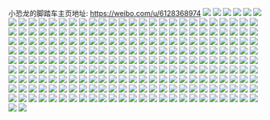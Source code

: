 小恐龙的脚踏车主页地址: https://weibo.com/u/6128368974 
![](https://wx4.sinaimg.cn/mw2000/006GK0ISly1h9ir4r01iaj30q24c4hdt.jpg) 
![](https://wx4.sinaimg.cn/mw2000/006GK0ISly1h9iqp0k2pcj30u01uotyb.jpg) 
![](https://wx4.sinaimg.cn/mw2000/006GK0ISly1h9fbl4kxbuj30n01rs18y.jpg) 
![](https://wx4.sinaimg.cn/mw2000/006GK0ISly1h9fbl8zboqj30n030w1f0.jpg) 
![](https://wx4.sinaimg.cn/mw2000/006GK0ISly1h9fblbhpi2j31400u0qdv.jpg) 
![](https://wx4.sinaimg.cn/mw2000/006GK0ISly1h9fbldfdwsj31he0u0nhc.jpg) 
![](https://wx4.sinaimg.cn/mw2000/006GK0ISly1h9fblf1eb4j31he0u0qnt.jpg) 
![](https://wx4.sinaimg.cn/mw2000/006GK0ISly1h9fblfuz0cj31400u0nav.jpg) 
![](https://wx4.sinaimg.cn/mw2000/006GK0ISly1h9fbli1shpj30rs1qi7wh.jpg) 
![](https://wx4.sinaimg.cn/mw2000/006GK0ISly1h9fblixuykj31he0u0wot.jpg) 
![](https://wx4.sinaimg.cn/mw2000/006GK0ISly1h9fbljzhyhj30rs0v9wtn.jpg) 
![](https://wx4.sinaimg.cn/mw2000/006GK0ISly1h9fblkpc4ej30wq0u0dmh.jpg) 
![](https://wx4.sinaimg.cn/mw2000/006GK0ISly1h9fbllhbxpj30u01he47s.jpg) 
![](https://wx4.sinaimg.cn/mw2000/006GK0ISly1h9fblm1jhzj30v90h4jv0.jpg) 
![](https://wx4.sinaimg.cn/mw2000/006GK0ISly1h9fblnizcdj30u0140apd.jpg) 
![](https://wx4.sinaimg.cn/mw2000/006GK0ISly1h9fblq55lmj30rs4461kx.jpg) 
![](https://wx4.sinaimg.cn/mw2000/006GK0ISly1h9fbls75qbj30rs1psdus.jpg) 
![](https://wx4.sinaimg.cn/mw2000/006GK0ISly1h9fblt5vfkj30u0140gz1.jpg) 
![](https://wx4.sinaimg.cn/mw2000/006GK0ISly1h9fblubavfj30u00u0wmg.jpg) 
![](https://wx4.sinaimg.cn/mw2000/006GK0ISly1h9f5h03x3jj335s2dcb2a.jpg) 
![](https://wx4.sinaimg.cn/mw2000/006GK0ISly1h9f5h2k6htj335s2dcnpe.jpg) 
![](https://wx4.sinaimg.cn/mw2000/006GK0ISly1h9dhdek6zrj31400u0ju7.jpg) 
![](https://wx4.sinaimg.cn/mw2000/006GK0ISly1h9dhdgdmcoj31400u0dip.jpg) 
![](https://wx4.sinaimg.cn/mw2000/006GK0ISly1h9ctsguh0vj30u00w2423.jpg) 
![](https://wx4.sinaimg.cn/mw2000/006GK0ISly1h9bmtqk31sj30jf0jgdgw.jpg) 
![](https://wx4.sinaimg.cn/mw2000/006GK0ISly1h976xvhebdj30ym0u0td1.jpg) 
![](https://wx4.sinaimg.cn/mw2000/006GK0ISly1h976xvwl0uj30ym0u0wkc.jpg) 
![](https://wx4.sinaimg.cn/mw2000/006GK0ISly1h976xwe9rdj30ym0u07a2.jpg) 
![](https://wx4.sinaimg.cn/mw2000/006GK0ISly1h976xwt5alj30ym0u00y0.jpg) 
![](https://wx4.sinaimg.cn/mw2000/006GK0ISly1h976xxba95j30ym0u0dkb.jpg) 
![](https://wx4.sinaimg.cn/mw2000/006GK0ISly1h976xxspdxj30ym0u0dna.jpg) 
![](https://wx4.sinaimg.cn/mw2000/006GK0ISly1h976xyb3zjj30ym0u0wse.jpg) 
![](https://wx4.sinaimg.cn/mw2000/006GK0ISly1h976xyq4j8j30ym0u0aeo.jpg) 
![](https://wx4.sinaimg.cn/mw2000/006GK0ISly1h976xz55wkj30ym0u0jwi.jpg) 
![](https://wx4.sinaimg.cn/mw2000/006GK0ISly1h9603a5zrgj33401r07wi.jpg) 
![](https://wx4.sinaimg.cn/mw2000/006GK0ISly1h95zifkvhxj33401r0hdv.jpg) 
![](https://wx4.sinaimg.cn/mw2000/006GK0ISly1h95zijim0sj33401r0x6q.jpg) 
![](https://wx4.sinaimg.cn/mw2000/006GK0ISly1h95zinienfj33401r0kjn.jpg) 
![](https://wx4.sinaimg.cn/mw2000/006GK0ISly1h95zirahaqj33401r04qq.jpg) 
![](https://wx4.sinaimg.cn/mw2000/006GK0ISly1h95ziv0ladj33401r0x6q.jpg) 
![](https://wx4.sinaimg.cn/mw2000/006GK0ISly1h95zizkplfj33401r0npe.jpg) 
![](https://wx4.sinaimg.cn/mw2000/006GK0ISly1h92dyq62tqj31r60zkdqt.jpg) 
![](https://wx4.sinaimg.cn/mw2000/006GK0ISly1h92dyr9cuej31r60zk7gz.jpg) 
![](https://wx4.sinaimg.cn/mw2000/006GK0ISly1h8ahnsav2kj32dc35s7wl.jpg) 
![](https://wx4.sinaimg.cn/mw2000/006GK0ISly1h8ahnvh0f6j32dc35s7wl.jpg) 
![](https://wx4.sinaimg.cn/mw2000/006GK0ISly1h8ahnyl5t8j32dc35su10.jpg) 
![](https://wx4.sinaimg.cn/mw2000/006GK0ISly1h8aho13q79j32dc35snpf.jpg) 
![](https://wx4.sinaimg.cn/mw2000/006GK0ISly1h8ahlevkx8j335s2dcu10.jpg) 
![](https://wx4.sinaimg.cn/mw2000/006GK0ISly1h8aho4yhb8j33co4gwhdy.jpg) 
![](https://wx4.sinaimg.cn/mw2000/006GK0ISly1h8aho8uvnkj33co4gwx6t.jpg) 
![](https://wx4.sinaimg.cn/mw2000/006GK0ISly1h8ahobw392j34gw3cob2c.jpg) 
![](https://wx4.sinaimg.cn/mw2000/006GK0ISly1h8ahl8wk1aj32dc35s7wl.jpg) 
![](https://wx4.sinaimg.cn/mw2000/006GK0ISly1h7r9rqqvlpj30j60h7jsi.jpg) 
![](https://wx4.sinaimg.cn/mw2000/006GK0ISly1h757lnl7lgj30ku1120ts.jpg) 
![](https://wx4.sinaimg.cn/mw2000/006GK0ISly1h6i3w4egvoj31hc0om0uq.jpg) 
![](https://wx4.sinaimg.cn/mw2000/006GK0ISly1h5r0d4yfywj31400u0gp2.jpg) 
![](https://wx4.sinaimg.cn/mw2000/006GK0ISly1h5r0d5mtzfj31400u077y.jpg) 
![](https://wx4.sinaimg.cn/mw2000/006GK0ISly1h5bg68z9cej34gw3cob2f.jpg) 
![](https://wx4.sinaimg.cn/mw2000/006GK0ISly1h5bg6gpdjsj34gw3cokjr.jpg) 
![](https://wx4.sinaimg.cn/mw2000/006GK0ISly1h55jov1vkgj35603gfx6v.jpg) 
![](https://wx4.sinaimg.cn/mw2000/006GK0ISly1h55jovxxpdj35603gfnph.jpg) 
![](https://wx4.sinaimg.cn/mw2000/006GK0ISly1h55jov8r7vj35603gfnph.jpg) 
![](https://wx4.sinaimg.cn/mw2000/006GK0ISly1h4zqt1na81j34gw3cox6q.jpg) 
![](https://wx4.sinaimg.cn/mw2000/006GK0ISly1h4zqt58cj0j34gw3cox6q.jpg) 
![](https://wx4.sinaimg.cn/mw2000/006GK0ISly1h4zqt8vml7j34gw3co1kz.jpg) 
![](https://wx4.sinaimg.cn/mw2000/006GK0ISly1h4zqtcer8aj34gw3cox6q.jpg) 
![](https://wx4.sinaimg.cn/mw2000/006GK0ISly1h4zqtfsbtej34gw3co1kz.jpg) 
![](https://wx4.sinaimg.cn/mw2000/006GK0ISly1h4zqtji4vnj34gw3co4qr.jpg) 
![](https://wx4.sinaimg.cn/mw2000/006GK0ISly1h4xbda6gwbj31400u0gpn.jpg) 
![](https://wx4.sinaimg.cn/mw2000/006GK0ISly1h4weox16pnj34gw3co4qs.jpg) 
![](https://wx4.sinaimg.cn/mw2000/006GK0ISly1h4wedrq8mpj30ok0xiq6b.jpg) 
![](https://wx4.sinaimg.cn/mw2000/006GK0ISly1h4v8qr334hj30pq0kqae0.jpg) 
![](https://wx4.sinaimg.cn/mw2000/006GK0ISly1h4v8qtoxhuj33co4gwkjn.jpg) 
![](https://wx4.sinaimg.cn/mw2000/006GK0ISly1h4v8qw26b4j33co4gwhdu.jpg) 
![](https://wx4.sinaimg.cn/mw2000/006GK0ISly1h4v8qxzg1oj33co4gwu0x.jpg) 
![](https://wx4.sinaimg.cn/mw2000/006GK0ISly1h4u2nz4yblj30u0140qaw.jpg) 
![](https://wx4.sinaimg.cn/mw2000/006GK0ISly1h4u2o1gdomj30u0160dmb.jpg) 
![](https://wx4.sinaimg.cn/mw2000/006GK0ISly1h4u2o1xqc2j30j615imzm.jpg) 
![](https://wx4.sinaimg.cn/mw2000/006GK0ISly1h4u2o2feqlj30u0140wjj.jpg) 
![](https://wx4.sinaimg.cn/mw2000/006GK0ISly1h4u2o2x9mej30u017ngok.jpg) 
![](https://wx4.sinaimg.cn/mw2000/006GK0ISly1h2yvc83nygj33401fshdt.jpg) 
![](https://wx4.sinaimg.cn/mw2000/006GK0ISgy1gry5i7e01wj33401r0qv7.jpg) 
![](https://wx4.sinaimg.cn/mw2000/006GK0ISgy1grmp4sg9srj33401r0qv6.jpg) 
![](https://wx4.sinaimg.cn/mw2000/006GK0ISly1grfp8rci69j32c0340e83.jpg) 
![](https://wx4.sinaimg.cn/mw2000/006GK0ISly1grfp8r9tnoj32c0340b2a.jpg) 
![](https://wx4.sinaimg.cn/mw2000/006GK0ISly1gocjph4gxzj30s70uztgt.jpg) 
![](https://wx4.sinaimg.cn/mw2000/006GK0ISly1gnjal34pi5j30n01ds0yj.jpg) 
![](https://wx4.sinaimg.cn/mw2000/006GK0ISly1gm83wf9hgmj306s06mdg5.jpg) 
![](https://wx4.sinaimg.cn/mw2000/006GK0ISly1glyrsmi2tjj32c03404qx.jpg) 
![](https://wx4.sinaimg.cn/mw2000/006GK0ISly1glyrsiu9kuj32c0340qvb.jpg) 
![](https://wx4.sinaimg.cn/mw2000/006GK0ISly1glhuq1ys6gj33402c0e88.jpg) 
![](https://wx4.sinaimg.cn/mw2000/006GK0ISly1glhuq5e7dnj33402c0e87.jpg) 
![](https://wx4.sinaimg.cn/mw2000/006GK0ISly1glhtldbxgtj33402c0e84.jpg) 
![](https://wx4.sinaimg.cn/mw2000/006GK0ISly1glhtlz5i84j33402c0u13.jpg) 
![](https://wx4.sinaimg.cn/mw2000/006GK0ISly1glhtmq01utj32c0340npo.jpg) 
![](https://wx4.sinaimg.cn/mw2000/006GK0ISly1glhtli7ycsj32c0340hdw.jpg) 
![](https://wx4.sinaimg.cn/mw2000/006GK0ISly1glhtkrwjb9j328228ohdt.jpg) 
![](https://wx4.sinaimg.cn/mw2000/006GK0ISly1glhtmb3fywj33402c0he0.jpg) 
![](https://wx4.sinaimg.cn/mw2000/006GK0ISly1glehhpmt3uj33402c0x6t.jpg) 
![](https://wx4.sinaimg.cn/mw2000/006GK0ISly1gl83p5mor0j30n00i5q5m.jpg) 
![](https://wx4.sinaimg.cn/mw2000/006GK0ISly1gkzfjrn0iaj30k00zktcn.jpg) 
![](https://wx4.sinaimg.cn/mw2000/006GK0ISly1gky7dxyfixj30n004qdg5.jpg) 
![](https://wx4.sinaimg.cn/mw2000/006GK0ISly1gky1h6t6w7j32c0340kjr.jpg) 
![](https://wx4.sinaimg.cn/mw2000/006GK0ISly1gky1h6iehwj32c0340b2f.jpg) 
![](https://wx4.sinaimg.cn/mw2000/006GK0ISly1gkx40816evj33322bb1kx.jpg) 
![](https://wx4.sinaimg.cn/mw2000/006GK0ISly1gkx40a1ms7j31q81l6e82.jpg) 
![](https://wx4.sinaimg.cn/mw2000/006GK0ISly1gkunjy4l0ij31sc2dsu10.jpg) 
![](https://wx4.sinaimg.cn/mw2000/006GK0ISly1gkunjwrctrj318g0xcb29.jpg) 
![](https://wx4.sinaimg.cn/mw2000/006GK0ISly1gkub5bvsrqj30ku0x4di6.jpg) 
![](https://wx4.sinaimg.cn/mw2000/006GK0ISly1gktakzb6idj30n01dsqg2.jpg) 
![](https://wx4.sinaimg.cn/mw2000/006GK0ISly1gktakz9aylj30n01ds14i.jpg) 
![](https://wx4.sinaimg.cn/mw2000/006GK0ISly1gkszdalpftj30ku0oumzy.jpg) 
![](https://wx4.sinaimg.cn/mw2000/006GK0ISly1gksz2qbwzcj30n01ds4nl.jpg) 
![](https://wx4.sinaimg.cn/mw2000/006GK0ISly1gkr7e2ryngj31kd1fqk0e.jpg) 
![](https://wx4.sinaimg.cn/mw2000/006GK0ISly1gkr7e3no6ej327c340qtm.jpg) 
![](https://wx4.sinaimg.cn/mw2000/006GK0ISly1gkr15vlvi2j30vc0s4tmp.jpg) 
![](https://wx4.sinaimg.cn/mw2000/006GK0ISly1gkqxeiz6kyj30u0140b2g.jpg) 
![](https://wx4.sinaimg.cn/mw2000/006GK0ISly1gkp0gxgihrj30u01407wn.jpg) 
![](https://wx4.sinaimg.cn/mw2000/006GK0ISly1gkoxbxnvwcj30u01404qs.jpg) 
![](https://wx4.sinaimg.cn/mw2000/006GK0ISly1gknv5lry6xj30vf15wq9r.jpg) 
![](https://wx4.sinaimg.cn/mw2000/006GK0ISly1gknom8jc28j30ku0xcad6.jpg) 
![](https://wx4.sinaimg.cn/mw2000/006GK0ISly1gknf25cuvtj35603gf7wp.jpg) 
![](https://wx4.sinaimg.cn/mw2000/006GK0ISly1gkn55425lnj30a00a0q3a.jpg) 
![](https://wx4.sinaimg.cn/mw2000/006GK0ISly1gkmt9xsljzj30u005awes.jpg) 
![](https://wx4.sinaimg.cn/mw2000/006GK0ISly1gkmnfisp30j31ds0n0arw.jpg) 
![](https://wx4.sinaimg.cn/mw2000/006GK0ISly1gkmi2nvbe7j32bb2bbkjq.jpg) 
![](https://wx4.sinaimg.cn/mw2000/006GK0ISly1gkm5mo147qj30n01dstxt.jpg) 
![](https://wx4.sinaimg.cn/mw2000/006GK0ISly1gkm596rb8gj30u0140qva.jpg) 
![](https://wx4.sinaimg.cn/mw2000/006GK0ISly1gkm43kh93uj30l40l4mzo.jpg) 
![](https://wx4.sinaimg.cn/mw2000/006GK0ISly1gklyw73ldwj31ds0n0khe.jpg) 
![](https://wx4.sinaimg.cn/mw2000/006GK0ISly1gkkxfwacs2j30k00jyt9v.jpg) 
![](https://wx4.sinaimg.cn/mw2000/006GK0ISly1gkk3v2fxmcj305y05ymx6.jpg) 
![](https://wx4.sinaimg.cn/mw2000/006GK0ISly1gkjphfrffcj30ku0x4dj9.jpg) 
![](https://wx4.sinaimg.cn/mw2000/006GK0ISly1gkj9n1pekbj32c0340qvb.jpg) 
![](https://wx4.sinaimg.cn/mw2000/006GK0ISly1gkivn7yk2ej30fu0akgn6.jpg) 
![](https://wx4.sinaimg.cn/mw2000/006GK0ISly1gkijgo6ezxj30qo0qomzm.jpg) 
![](https://wx4.sinaimg.cn/mw2000/006GK0ISly1gkhz12yunij30u0140u13.jpg) 
![](https://wx4.sinaimg.cn/mw2000/006GK0ISly1gkhz14vw9mj30u01404qw.jpg) 
![](https://wx4.sinaimg.cn/mw2000/006GK0ISly1gkcbypc4xkj33322bb4hn.jpg) 
![](https://wx4.sinaimg.cn/mw2000/006GK0ISly3gk9yzwm76lj31kw16o4m8.jpg) 
![](https://wx4.sinaimg.cn/mw2000/006GK0ISly3gk9yzwt15jj31kw16oe58.jpg) 
![](https://wx4.sinaimg.cn/mw2000/006GK0ISly1ggemti7e8vj30u0140u13.jpg) 
![](https://wx4.sinaimg.cn/mw2000/006GK0ISly1ggdfljvw6bj30hs0hijsj.jpg) 
![](https://wx4.sinaimg.cn/mw2000/006GK0ISly1gc3a0qa25mj33402c07wh.jpg) 
![](https://wx4.sinaimg.cn/mw2000/006GK0ISly1gbqgmbl269j32c0340npf.jpg) 
![](https://wx4.sinaimg.cn/mw2000/006GK0ISly3gbcjxtdbx6j30qo0zk4bs.jpg) 
![](https://wx4.sinaimg.cn/mw2000/006GK0ISly3gbcjxt942oj30qo0zkwsa.jpg) 
![](https://wx4.sinaimg.cn/mw2000/006GK0ISly3gbcjxtcjfqj30qo0zkqfw.jpg) 
![](https://wx4.sinaimg.cn/mw2000/006GK0ISly3gbb8b3x2c2j30zk0qoakj.jpg) 
![](https://wx4.sinaimg.cn/mw2000/006GK0ISly3gatytoqjt7j30qo0zkdvz.jpg) 
![](https://wx4.sinaimg.cn/mw2000/006GK0ISly1g8tfg7s3ymj30n01dsqit.jpg) 
![](https://wx4.sinaimg.cn/mw2000/006GK0ISly1g8tauh6by3j30tu13u7af.jpg) 
![](https://wx4.sinaimg.cn/mw2000/006GK0ISly1g8l1is8ey2j32c0340b2a.jpg) 
![](https://wx4.sinaimg.cn/mw2000/006GK0ISly1g88ffxayocj31o027u7wi.jpg) 
![](https://wx4.sinaimg.cn/mw2000/006GK0ISly1g88ffy8odwj30tz13wade.jpg) 
![](https://wx4.sinaimg.cn/mw2000/006GK0ISly1g7wxo6e434j30n01ds7mn.jpg) 
![](https://wx4.sinaimg.cn/mw2000/006GK0ISly1g7wxo640c3j30n01ds7m8.jpg) 
![](https://wx4.sinaimg.cn/mw2000/006GK0ISly1g7vghfr54ej32c03404qq.jpg) 
![](https://wx4.sinaimg.cn/mw2000/006GK0ISly1g7ndkgdlu6j30u014040x.jpg) 
![](https://wx4.sinaimg.cn/mw2000/006GK0ISly1g7mg4s6d5tj307i06imx6.jpg) 
![](https://wx4.sinaimg.cn/mw2000/006GK0ISly1g7mei8vqnqj30u0140n7o.jpg) 
![](https://wx4.sinaimg.cn/mw2000/006GK0ISly1g7meiak39oj30u0140k1g.jpg) 
![](https://wx4.sinaimg.cn/mw2000/006GK0ISly1g7meidcmydj30u0140al5.jpg) 
![](https://wx4.sinaimg.cn/mw2000/006GK0ISly1g7meiffkfyj30u0140n5h.jpg) 
![](https://wx4.sinaimg.cn/mw2000/006GK0ISly1g7meik9o79j30u0140124.jpg) 
![](https://wx4.sinaimg.cn/mw2000/006GK0ISly1g7meip6jkwj30u0140wob.jpg) 
![](https://wx4.sinaimg.cn/mw2000/006GK0ISly1g7meivz9zbj30u0140ti5.jpg) 
![](https://wx4.sinaimg.cn/mw2000/006GK0ISly1g7meixon8ej30u0140dlr.jpg) 
![](https://wx4.sinaimg.cn/mw2000/006GK0ISly1g7mej07rsgj30u0140gro.jpg) 
![](https://wx4.sinaimg.cn/mw2000/006GK0ISly1g7fsri7zktj30k00zkwii.jpg) 
![](https://wx4.sinaimg.cn/mw2000/006GK0ISly1g7fsriy1p8j30k00zk420.jpg) 
![](https://wx4.sinaimg.cn/mw2000/006GK0ISly1g77f3becr9j30u014012j.jpg) 
![](https://wx4.sinaimg.cn/mw2000/006GK0ISly1g75zkf2ecnj30k00zkgmy.jpg) 
![](https://wx4.sinaimg.cn/mw2000/006GK0ISly1g757zw16s3j34cg39ckjn.jpg) 
![](https://wx4.sinaimg.cn/mw2000/006GK0ISly1g71to25tx7j31bx16gnpd.jpg) 
![](https://wx4.sinaimg.cn/mw2000/006GK0ISly1g71to2s5a0j318a135avv.jpg) 
![](https://wx4.sinaimg.cn/mw2000/006GK0ISly1g71to4pwhej31bi1alb29.jpg) 
![](https://wx4.sinaimg.cn/mw2000/006GK0ISly1g6ya1sf8qoj30bq09gt94.jpg) 
![](https://wx4.sinaimg.cn/mw2000/006GK0ISly1g6ya1t3d17j30dw0dwdh2.jpg) 
![](https://wx4.sinaimg.cn/mw2000/006GK0ISly1g6xy5b2g8lj30po1hc0vy.jpg) 
![](https://wx4.sinaimg.cn/mw2000/006GK0ISly1g6vwmy4svlj31j43281ky.jpg) 
![](https://wx4.sinaimg.cn/mw2000/006GK0ISly1g6vwmzcxhrj31j43287wi.jpg) 
![](https://wx4.sinaimg.cn/mw2000/006GK0ISly1g6umxziuwyj30u01o0djw.jpg) 
![](https://wx4.sinaimg.cn/mw2000/006GK0ISly1g6qqsh7ue3j33281j4e81.jpg) 
![](https://wx4.sinaimg.cn/mw2000/006GK0ISly1g6b75roj4cj31dg0rt1cw.jpg) 
![](https://wx4.sinaimg.cn/mw2000/006GK0ISly1g65d7p9krhj31hc0u0qri.jpg) 
![](https://wx4.sinaimg.cn/mw2000/006GK0ISly1g65d7qjk0mj30u01hc1kx.jpg) 
![](https://wx4.sinaimg.cn/mw2000/006GK0ISly1g65d7rk5mbj30u01hc4qp.jpg) 
![](https://wx4.sinaimg.cn/mw2000/006GK0ISly1g65d7sdgwcj31dg0rt4i7.jpg) 
![](https://wx4.sinaimg.cn/mw2000/006GK0ISly1g657eq57xyj30jo0i8wew.jpg) 
![](https://wx4.sinaimg.cn/mw2000/006GK0ISly1g649awhnx4j30u00tzadl.jpg) 
![](https://wx4.sinaimg.cn/mw2000/006GK0ISly1g63opc87i2j33281j4kjl.jpg) 
![](https://wx4.sinaimg.cn/mw2000/006GK0ISly1g63opdfw68j33281j41ky.jpg) 
![](https://wx4.sinaimg.cn/mw2000/006GK0ISly1g5z0gviagej30k00zkjv5.jpg) 
![](https://wx4.sinaimg.cn/mw2000/006GK0ISly1g5yaiwsg4tj305v05uq2w.jpg) 
![](https://wx4.sinaimg.cn/mw2000/006GK0ISly1g5xatup2gxj30hr0a43zd.jpg) 
![](https://wx4.sinaimg.cn/mw2000/006GK0ISly1g5w5k2609cj30u014077r.jpg) 
![](https://wx4.sinaimg.cn/mw2000/006GK0ISly1g5w5kuh8xkj30u0140tdf.jpg) 
![](https://wx4.sinaimg.cn/mw2000/006GK0ISly1g5v0aa2ovgj30u0140wi9.jpg) 
![](https://wx4.sinaimg.cn/mw2000/006GK0ISly1g5v0aagmygj31400u0dkq.jpg) 
![](https://wx4.sinaimg.cn/mw2000/006GK0ISly1g5v0abfsl2j31j4328u0y.jpg) 
![](https://wx4.sinaimg.cn/mw2000/006GK0ISly1g5uexmb632j33281j4b2a.jpg) 
![](https://wx4.sinaimg.cn/mw2000/006GK0ISly1g5tf91l47wj31j4328qv5.jpg) 
![](https://wx4.sinaimg.cn/mw2000/006GK0ISly1g5tf9rzdehj30go0go0tk.jpg) 
![](https://wx4.sinaimg.cn/mw2000/006GK0ISly1g5q5xmca2fj31j4328kjl.jpg) 
![](https://wx4.sinaimg.cn/mw2000/006GK0ISly1g5mvb8na6ej31j4328x6p.jpg) 
![](https://wx4.sinaimg.cn/mw2000/006GK0ISly1g5mvbbovwwj31j4328x6p.jpg) 
![](https://wx4.sinaimg.cn/mw2000/006GK0ISly1g5mvbdk2kcj31j4328kjm.jpg) 
![](https://wx4.sinaimg.cn/mw2000/006GK0ISly1g5mvbf5o5bj33281j4b2a.jpg) 
![](https://wx4.sinaimg.cn/mw2000/006GK0ISly1g5mvbgvr6qj33281j4b2a.jpg) 
![](https://wx4.sinaimg.cn/mw2000/006GK0ISly1g5mvbiemjhj33281j4b2a.jpg) 
![](https://wx4.sinaimg.cn/mw2000/006GK0ISly1g5mvbjz9a6j33281j4hdu.jpg) 
![](https://wx4.sinaimg.cn/mw2000/006GK0ISly1g5mvbld9xcj31j4328x6p.jpg) 
![](https://wx4.sinaimg.cn/mw2000/006GK0ISly1g5mvbmxgirj33281j4u0x.jpg) 
![](https://wx4.sinaimg.cn/mw2000/006GK0ISly1g4rgikqc59j32yo3y8qv7.jpg) 
![](https://wx4.sinaimg.cn/mw2000/006GK0ISly1g4rgiu3f4vj32yo3y8npf.jpg) 
![](https://wx4.sinaimg.cn/mw2000/006GK0ISly1g47ju8vnluj32ao328hdu.jpg) 
![](https://wx4.sinaimg.cn/mw2000/006GK0ISly1g47jue9157j32ao328kjm.jpg) 
![](https://wx4.sinaimg.cn/mw2000/006GK0ISly1g3zzu5gxhij30ko0kon0c.jpg) 
![](https://wx4.sinaimg.cn/mw2000/006GK0ISly1g3y8ycsm4ij30u0140gp7.jpg) 
![](https://wx4.sinaimg.cn/mw2000/006GK0ISly1g3db8fv6arj30v90v8tbo.jpg) 
![](https://wx4.sinaimg.cn/mw2000/006GK0ISly1g32ehy4gfxj30u01407ik.jpg) 
![](https://wx4.sinaimg.cn/mw2000/006GK0ISly1g2s5od8637j339c4cghdx.jpg) 
![](https://wx4.sinaimg.cn/mw2000/006GK0ISly1g2s5oey921j32ao328b2a.jpg) 
![](https://wx4.sinaimg.cn/mw2000/006GK0ISly1g2s5oghafzj32ao3287wj.jpg) 
![](https://wx4.sinaimg.cn/mw2000/006GK0ISly1g2chrvpyu2j30fo0aa3yk.jpg) 
![](https://wx4.sinaimg.cn/mw2000/006GK0ISly1g1pwdr1yvaj30u01401kx.jpg) 
![](https://wx4.sinaimg.cn/mw2000/006GK0ISly1g1pwdroabzj30u0140tr1.jpg) 
![](https://wx4.sinaimg.cn/mw2000/006GK0ISly1fsj7ohb4iuj30ix0o2ta9.jpg) 
![](https://wx4.sinaimg.cn/mw2000/006GK0ISly1fsj7ohnff7j30j60n4ta4.jpg) 
![](https://wx4.sinaimg.cn/mw2000/006GK0ISly1fsj7oi73nqj30hs0n8gmc.jpg) 
![](https://wx4.sinaimg.cn/mw2000/006GK0ISly1frx7kz5irbj30mi0u0ds7.jpg) 
![](https://wx4.sinaimg.cn/mw2000/006GK0ISly1frtpqh56pfj31jk1jkkjl.jpg) 
